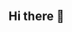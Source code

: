 ## Hi there 👋

<!--
**DeepakPandey2004/DeepakPandey2004** is a ✨ _special_ ✨ repository because its `README.md` (this file) appears on your GitHub profile.

## 👋 Hi there, I'm Deepak Pandey!

🎓 I'm a 3rd year BCA student passionate about Machine Learning and Data Science.  
💻 Recently completed a project on Iris Flower Classification using Random Forest.  
📂 Check it out here: [Iris Classification GitHub Repo](https://github.com/DeepakPandey2004/Iris-Flower-Classification)

---

### 🚀 Skills
![Python](https://img.shields.io/badge/Python-FFD43B?style=for-the-badge&logo=python&logoColor=blue)
![Machine Learning](https://img.shields.io/badge/Machine%20Learning-9cf?style=for-the-badge)
![Git](https://img.shields.io/badge/Git-F05032?style=for-the-badge&logo=git&logoColor=white)
![GitHub](https://img.shields.io/badge/GitHub-100000?style=for-the-badge&logo=github&logoColor=white)

---

### 📈 GitHub Stats
![GitHub Stats](https://github-readme-stats.vercel.app/api?username=DeepakPandey2004&show_icons=true&theme=tokyonight)

![Top Languages](https://github-readme-stats.vercel.app/api/top-langs/?username=DeepakPandey2004&layout=compact&theme=tokyonight)

---

### 📫 Connect With Me
📧 Email: whynotdeepaks@gmail.com  
📷 Instagram: [@diipak2005](https://instagram.com/diipak2005)  
📬 Telegram: @deepakpandey12




